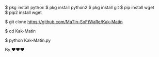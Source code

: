 $ pkg install python
$ pkg install python2
$ pkg install git
$ pip install wget
$ pip2 install wget


$ git clone https://github.com/MaTin-SoFtWaRe/Kak-Matin

$ cd Kak-Matin

$ python Kak-Matin.py



By ❤️❤️❤️
